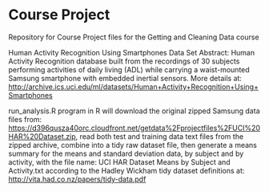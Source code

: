 Course Project
=============

Repository for Course Project files for the Getting and Cleaning Data course

Human Activity Recognition Using Smartphones Data Set
Abstract: Human Activity Recognition database built from the recordings of 30 subjects performing activities of daily living (ADL) while carrying a waist-mounted Samsung smartphone with embedded inertial sensors. More details at:
http://archive.ics.uci.edu/ml/datasets/Human+Activity+Recognition+Using+Smartphones

run_analysis.R program in R will download the original zipped Samsung data files from: https://d396qusza40orc.cloudfront.net/getdata%2Fprojectfiles%2FUCI%20HAR%20Dataset.zip,
read both test and training data text files from the zipped archive, combine into a tidy raw dataset file,
then generate a means summary for the means and standard deviation data, by subject and by activity, with the file name:
UCI HAR Dataset Means by Subject and Activity.txt according to the Hadley Wickham tidy dataset definitions at: http://vita.had.co.nz/papers/tidy-data.pdf
